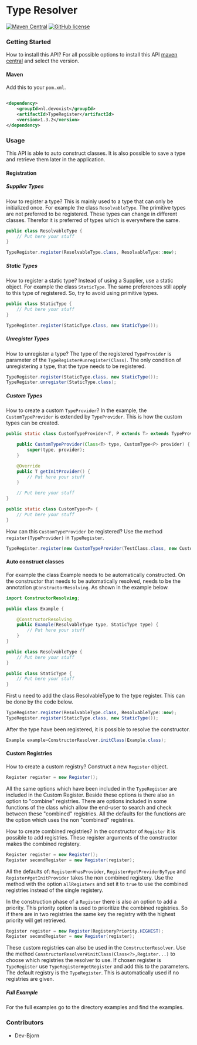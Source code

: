 # Type Resolver

[![Maven Central](https://img.shields.io/maven-central/v/nl.devoxist/TypeRegister.svg?label=Maven%20Central)](https://search.maven.org/search?q=g:%22nl.devoxist%22%20AND%20a:%22TypeRegister%22)
[![GitHub license](https://img.shields.io/github/license/Devoxist/TypeRegister)](https://github.com/Devoxist/TypeRegister/blob/master/LICENSE)

### Getting Started

How to install this API? For all possible options to install this API [maven
central](https://search.maven.org/artifact/nl.devoxist/TypeRegister) and select the version.

#### Maven

Add this to your `pom.xml`.

```xml

<dependency>
    <groupId>nl.devoxist</groupId>
    <artifactId>TypeRegister</artifactId>
    <version>1.3.2</version>
</dependency>
```

### Usage

This API is able to auto construct classes. It is also possible to save a type and retrieve them later in the
application.

#### Registration

##### Supplier Types

How to register a type? This is mainly used to a type that can only be initialized once. For example the
class `ResolvableType`. The primitive types are not preferred to be registered. These types can change in different
classes. Therefor it is preferred of types which is everywhere the same.

```java
public class ResolvableType {
    // Put here your stuff
}
```

```java 
TypeRegister.register(ResolvableType.class, ResolvableType::new);
```

##### Static Types

How to register a static type? Instead of using a Supplier, use a static object. For example
the class `StaticType`. The same preferences still apply to this type of registered. So,
try to avoid using primitive types.

```java
public class StaticType {
    // Put here your stuff
}
```

```java 
TypeRegister.register(StaticType.class, new StaticType());
```

##### Unregister Types

How to unregister a type? The type of the registered `TypeProvider` is parameter of
the `TypeRegister#unregister(Class)`. The only condition of unregistering a type, that the type needs to be registered.

```java 
TypeRegister.register(StaticType.class, new StaticType());
TypeRegister.unregister(StaticType.class);
```

##### Custom Types

How to create a custom `TypeProvider`? In the example, the `CustomTypeProvider` is extended by `TypeProvider`. This is
how the custom types can be created.

```java 
public static class CustomTypeProvider<T, P extends T> extends TypeProvider<T, CustomType<P>> {

    public CustomTypeProvider(Class<T> type, CustomType<P> provider) {
        super(type, provider);
    }

    @Override
    public T getInitProvider() {
        // Put here your stuff
    }

    // Put here your stuff
}

public static class CustomType<P> {
    // Put here your stuff
}
```

How can this `CustomTypeProvider` be registered? Use the method `register(TypeProvider)` in `TypeRegister`.

```java
TypeRegister.register(new CustomTypeProvider(TestClass.class, new CustomType<TestClass>()));
```

#### Auto construct classes

For example the class Example needs to be automatically constructed. On the constructor that needs to be automatically
resolved, needs to be the annotation `@ConstructorResolving`. As shown in the example below.

```java
import ConstructorResolving;

public class Example {

    @ConstructorResolving
    public Example(ResolvableType type, StaticType type) {
        // Put here your stuff
    }
}
```

```java
public class ResolvableType {
    // Put here your stuff
}
```

```java
public class StaticType {
    // Put here your stuff
}
```

First u need to add the class ResolvableType to the type register. This can be done by the code below.

```java 
TypeRegister.register(ResolvableType.class, ResolvableType::new);
TypeRegister.register(StaticType.class, new StaticType());
```

After the type have been registered, it is possible to resolve the constructor.

```java 
Example example=ConstructorResolver.initClass(Example.class);
```

#### Custom Registries

How to create a custom registry? Construct a new `Register` object.

```java
Register register = new Register();
```

All the same options which have been included in the `TypeRegister` are included in the Custom Register. Beside these
options is there also an option to "combine" registries. There are options included in some functions of the class which
allow the end-user to search and check between these "combined" registries. All the defaults for the functions are the
option which uses the non "combined" registries.

How to create combined registries? In the constructor of `Register` it is possible to add registries. These register
arguments of the constructor makes the combined registery.

```java
Register register = new Register();
Register secondRegister = new Register(register);
```

All the defaults of: `Register#hasProvider`, `Register#getProviderByType` and `Register#getInitProvider` takes the non
combined registery. Use the method with the option `allRegisters` and set it to `true` to use the combined registries
instead of the single registery.

In the construction phase of a `Register` there is also an option to add a priority. This priority option is used to
prioritize the combined registries. So if there are in two registries the same key the registry with the highest
priority will get retrieved.

```java
Register register = new Register(RegisteryPriority.HIGHEST);
Register secondRegister = new Register(register);
```

These custom registries can also be used in the `ConstructorResolver`. Use the
method `ConstructorResolver#initClass(Class<?>,Register...)` to choose which registries the resolver to use. If chosen
register is `TypeRegister` use `TypeRegister#getRegister` and add this to the parameters. The default registry is
the `TypeRegister`. This is automatically used if no registries are given.

##### Full Example

For the full examples go to the directory examples and find the examples.

### Contributors

+ Dev-Bjorn
